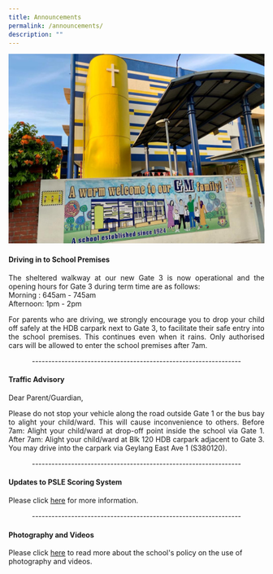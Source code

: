 ```yaml
---
title: Announcements
permalink: /announcements/
description: ""
---
```

![](/images/WhatsApp%20Image%202021-08-07%20at%20%206.jpeg)


#### Driving in to School Premises

<p style="text-align: justify;">The sheltered walkway at our new Gate 3 is now operational and the opening hours for Gate 3 during term time are as follows:<br>
Morning : 645am - 745am <br>
Afternoon: 1pm - 2pm <br>

</p><p style="text-align: justify;">For parents who are driving, we strongly encourage you to drop your child off safely at the HDB carpark next to Gate 3, to facilitate their safe entry into the school premises. This continues even when it rains. Only authorised cars will be allowed to enter the school premises after 7am.<br>

</p><p style="text-align: center;">----------------------------------------------------------------<br></p>

#### Traffic Advisory
Dear Parent/Guardian,<br>
<p style="text-align: justify;">Please do not stop your vehicle along the road outside Gate 1 or the bus bay to alight your child/ward. This will cause inconvenience to others. Before 7am: Alight your child/ward at drop-off point inside the school via Gate 1. After 7am: Alight your child/ward at Blk 120 HDB carpark adjacent to Gate 3. You may drive into the carpark via Geylang East Ave 1 (S380120).<br>

</p><p style="text-align: center;">----------------------------------------------------------------<br></p>

#### Updates to PSLE Scoring System
Please click [here](https://www.moe.gov.sg/microsites/psle-fsbb/psle/main.html) for more information. <br>
<p style="text-align: center;">----------------------------------------------------------------<br></p><p></p>

#### Photography and Videos
Please click [here](https://staging.d33dbb0ee5w4xi.amplifyapp.com/about-us/school-policy/assessment-policy/photography-and-videos) to read more about the school's policy on the use of photography and videos.